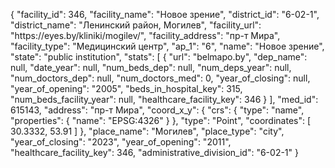 {
    "facility_id": 346,
    "facility_name": "Новое зрение",
    "district_id": "6-02-1",
    "district_name": "Ленинский район, Могилев",
    "facility_url": "https:\/\/eyes.by\/kliniki\/mogilev\/",
    "facility_address": "пр-т Мира",
    "facility_type": "Медицинский центр",
    "ap_1": "6",
    "name": "Новое зрение",
    "state": "public institution",
    "stats": [
        {
            "url": "belmapo.by",
            "dep_name": null,
            "date_year": null,
            "num_beds_dep": null,
            "num_deps_year": null,
            "num_doctors_dep": null,
            "num_doctors_med": 0,
            "year_of_closing": null,
            "year_of_opening": "2005",
            "beds_in_hospital_key": 315,
            "num_beds_facility_year": null,
            "healthcare_facility_key": 346
        }
    ],
    "med_id": 615143,
    "address": "пр-т Мира",
    "coord_x_y": {
        "crs": {
            "type": "name",
            "properties": {
                "name": "EPSG:4326"
            }
        },
        "type": "Point",
        "coordinates": [
            30.3332,
            53.91
        ]
    },
    "place_name": "Могилев",
    "place_type": "city",
    "year_of_closing": "2023",
    "year_of_opening": "2011",
    "healthcare_facility_key": 346,
    "administrative_division_id": "6-02-1"
}